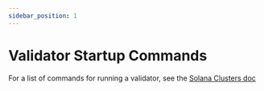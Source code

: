 ```yaml
---
sidebar_position: 1
---
```


# Validator Startup Commands

For a list of commands for running a validator, see the [Solana Clusters doc](https://docs.solana.com/clusters)